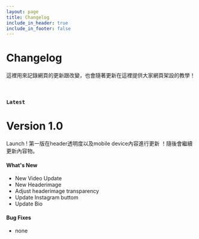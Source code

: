 ```yaml
---
layout: page
title: Changelog
include_in_header: true
include_in_footer: false
---
```


# Changelog
這裡用來記錄網頁的更新跟改變，也會隨著更新在這裡提供大家網頁架設的教學！

<br>

### `Latest`
# **Version 1.0**
Launch ! 第一版在header透明度以及mobile device內容進行更新 ！隨後會繼續更新內容物。

#### What's New
- New Video  Update
- New Headerimage 
- Adjust headerimage transparency
- Update Instagram buttom
- Update Bio

#### Bug Fixes
- none 
